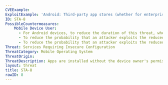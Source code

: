 ```yaml
---
CVEExample:
ExploitExample: 'Android: Third-party app stores (whether for enterprise or personal use) that require user to weaken device security posture by enabling installation of apps from unknown sources.'
ID: STA-8
PossibleCountermeasures:
    Mobile Device User:
      - For Android devices, to reduce the duration of this threat, when needing to install app not available from the Google Play Store (e.g., in-house enterprise app), only enable the __Unknown Sources__ option in __Settings > Security__ menu for as long as necessary to complete installation of the 3rd party app; disable it when installation is complete.
      - To reduce the probability that an attacker exploits the reduced security posture to install unauthorized apps on the device, while **Unknown Sources** is enabled, perform enterprise app installation while connected to trusted and secure Wi-Fi networks, or at a minimum, over a VPN connection to a secured enterprise network.
      - To reduce the probability that an attacker exploits the reduced security posture to install unauthorized apps on the device, while __Unknown Sources__ is enabled, limit device activity to installing trusted enterprise applications through trusted channels (e.g., enterprise app store). Web pages, e-mails, SMS/MMS messages, and NFC/RFID tags can all present (and potentially automatically access) URLs to malicious apps that would normally blocked from installation.
Threat: Services Requiring Insecure Configuration
ThreatCategory: Mobile Operating System
ThreatOrigin:
ThreatDescription: Apps are installed without the device owner's permission or knowledge while device is in weakened device security posture.
layout: threat
title: STA-8
rawID: 8
---
```

